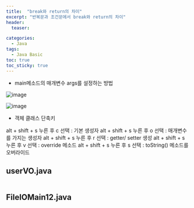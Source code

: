 ```yaml
---
title:  "break와 return의 차이"
excerpt: "반복문과 조건문에서 break와 return의 차이"
header:
  teaser: 

categories:
  - Java
tags:
  - Java Basic
toc: true
toc_sticky: true
---
```



- main메소드의 매개변수 args를 설정하는 방법

![image](https://user-images.githubusercontent.com/77392444/119283061-cf98ea00-bc76-11eb-8ece-948da3bb753f.png)

![image](https://user-images.githubusercontent.com/77392444/119283100-efc8a900-bc76-11eb-9137-0933ad720cd7.png)

- 객체 클래스 단축키

alt + shift + s 누른 후 c 선택 : 기본 생성자
alt + shift + s 누른 후 o 선택 : 매개변수를 가지는 생성자
alt + shift + s 누른 후 r 선택 : getter/ setter 생성
alt + shift + s 누른 후 v 선택 : override 메소드
alt + shift + s 누른 후 s 선택 : toString() 메소드를 오버라이드



## userVO.java


```java

```


## FileIOMain12.java

```java

```
